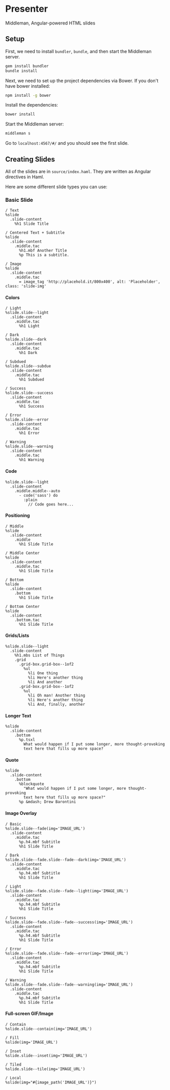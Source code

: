 # Presenter
Middleman, Angular-powered HTML slides

## Setup

First, we need to install `bundler`, `bundle`, and then start the Middleman
server.

```bash
gem install bundler
bundle install
```

Next, we need to set up the project dependencies via Bower. If you don't have bower installed:

```bash
npm install -g bower
```

Install the dependencies:

```bash
bower install
```

Start the Middleman server:

```bash
middleman s
```

Go to `localhost:4567/#/` and you should see the first slide.

## Creating Slides

All of the slides are in `source/index.haml`. They are written as Angular
directives in Haml.

Here are some different slide types you can use:

### Basic Slide

```haml
/ Text
%slide
  .slide-content
    %h1 Slide Title

/ Centered Text + Subtitle
%slide
  .slide-content
    .middle.tac
      %h1.mbf Another Title
      %p This is a subtitle.

/ Image
%slide
  .slide-content
    .middle.tac
      = image_tag 'http://placehold.it/800x400', alt: 'Placeholder', class: 'slide-img'
```

#### Colors

```haml
/ Light
%slide.slide--light
  .slide-content
    .middle.tac
      %h1 Light

/ Dark
%slide.slide--dark
  .slide-content
    .middle.tac
      %h1 Dark

/ Subdued
%slide.slide--subdue
  .slide-content
    .middle.tac
      %h1 Subdued

/ Success
%slide.slide--success
  .slide-content
    .middle.tac
      %h1 Success

/ Error
%slide.slide--error
  .slide-content
    .middle.tac
      %h1 Error

/ Warning
%slide.slide--warning
  .slide-content
    .middle.tac
      %h1 Warning
```

#### Code

```haml
%slide.slide--light
  .slide-content
    .middle.middle--auto
      - code('sass') do
        :plain
          // Code goes here...
```

#### Positioning


```haml
/ Middle
%slide
  .slide-content
    .middle
      %h1 Slide Title

/ Middle Center
%slide
  .slide-content
    .middle.tac
      %h1 Slide Title

/ Bottom
%slide
  .slide-content
    .bottom
      %h1 Slide Title

/ Bottom Center
%slide
  .slide-content
    .bottom.tac
      %h1 Slide Title
```

#### Grids/Lists

```haml
%slide.slide--light
  .slide-content
    %h1.mbs List of Things
    .grid
      .grid-box.grid-box--1of2
        %ul
          %li One thing
          %li Here's another thing
          %li And another
      .grid-box.grid-box--1of2
        %ul
          %li Oh man! Another thing
          %li Here's another thing
          %li And, finally, another
```

#### Longer Text

```haml
%slide
  .slide-content
    .bottom
      %p.tsxl
        What would happen if I put some longer, more thought-provoking
        text here that fills up more space?
```

#### Quote

```haml
%slide
  .slide-content
    .bottom
      %blockquote
        "What would happen if I put some longer, more thought-provoking
        text here that fills up more space?"
      %p &mdash; Drew Barontini
```

#### Image Overlay

```haml
/ Basic
%slide.slide--fade(img='IMAGE_URL')
  .slide-content
    .middle.tac
      %p.h4.mbf Subtitle
      %h1 Slide Title

/ Dark
%slide.slide--fade.slide--fade--dark(img='IMAGE_URL')
  .slide-content
    .middle.tac
      %p.h4.mbf Subtitle
      %h1 Slide Title

/ Light
%slide.slide--fade.slide--fade--light(img='IMAGE_URL')
  .slide-content
    .middle.tac
      %p.h4.mbf Subtitle
      %h1 Slide Title

/ Success
%slide.slide--fade.slide--fade--success(img='IMAGE_URL')
  .slide-content
    .middle.tac
      %p.h4.mbf Subtitle
      %h1 Slide Title

/ Error
%slide.slide--fade.slide--fade--error(img='IMAGE_URL')
  .slide-content
    .middle.tac
      %p.h4.mbf Subtitle
      %h1 Slide Title

/ Warning
%slide.slide--fade.slide--fade--warning(img='IMAGE_URL')
  .slide-content
    .middle.tac
      %p.h4.mbf Subtitle
      %h1 Slide Title
```

#### Full-screen GIF/Image

```haml
/ Contain
%slide.slide--contain(img='IMAGE_URL')

/ Fill
%slide(img='IMAGE_URL')

/ Inset
%slide.slide--inset(img='IMAGE_URL')

/ Tiled
%slide.slide--tile(img='IMAGE_URL')

/ Local
%slide(img="#{image_path('IMAGE_URL')}")
```
